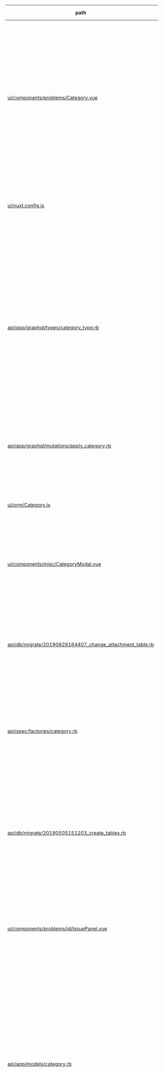 | path | summary | is relevant |
| --- | --- | --- |
| [ui/components/problems/Category.vue](https://github.com/kei-mo/llm-demo-netcon-score-server/blob/fa851159fa03ab03b0a37fa9ccd3b122d7121109/ui/components/problems/Category.vue) | このコードでは、テーブルproblemsのカラムdescriptionは問題の説明文として使用されます。具体的には、Markdownコンポーネントを使用して、問題の説明文を表示しています。また、説明文が存在する場合にのみ表示されるように条件分岐が行われています。 | True |
| [ui/nuxt.config.js](https://github.com/kei-mo/llm-demo-netcon-score-server/blob/fa851159fa03ab03b0a37fa9ccd3b122d7121109/ui/nuxt.config.js) | このコードの中では、テーブルproblemsのカラムdescriptionはどのように使われていないようです。 | True |
| [api/app/graphql/types/category_type.rb](https://github.com/kei-mo/llm-demo-netcon-score-server/blob/fa851159fa03ab03b0a37fa9ccd3b122d7121109/api/app/graphql/types/category_type.rb) | <br><br>このコードの中では、テーブルproblemsのカラムdescriptionは、CategoryTypeオブジェクトのフィールドであるdescriptionとして使用されています。また、has_many :problemsの記述により、CategoryTypeオブジェクトは複数のProblemTypeオブジェクトを持つことができます。 | True |
| [api/app/graphql/mutations/apply_category.rb](https://github.com/kei-mo/llm-demo-netcon-score-server/blob/fa851159fa03ab03b0a37fa9ccd3b122d7121109/api/app/graphql/mutations/apply_category.rb) | このコードには、テーブルproblemsのカラムdescriptionに関する記述はありません。 | False |
| [ui/orm/Category.js](https://github.com/kei-mo/llm-demo-netcon-score-server/blob/fa851159fa03ab03b0a37fa9ccd3b122d7121109/ui/orm/Category.js) | <br><br>このコードの中で、テーブルproblemsのカラムdescriptionは使われていません。 | False |
| [ui/components/misc/CategoryModal.vue](https://github.com/kei-mo/llm-demo-netcon-score-server/blob/fa851159fa03ab03b0a37fa9ccd3b122d7121109/ui/components/misc/CategoryModal.vue) | このコードにはテーブルproblemsのカラムdescriptionは含まれていません。 | False |
| [api/db/migrate/20190828164407_change_attachment_table.rb](https://github.com/kei-mo/llm-demo-netcon-score-server/blob/fa851159fa03ab03b0a37fa9ccd3b122d7121109/api/db/migrate/20190828164407_change_attachment_table.rb) | <br><br>このコードの中で、テーブルproblemsのカラムdescriptionは使用されていません。実際に変更されるのは、テーブルattachmentsのカラムです。 | False |
| [api/spec/factories/category.rb](https://github.com/kei-mo/llm-demo-netcon-score-server/blob/fa851159fa03ab03b0a37fa9ccd3b122d7121109/api/spec/factories/category.rb) | <br><br>このコードの中で、テーブルproblemsのカラムdescriptionは使用されていません。 | False |
| [api/db/migrate/20190505151203_create_tables.rb](https://github.com/kei-mo/llm-demo-netcon-score-server/blob/fa851159fa03ab03b0a37fa9ccd3b122d7121109/api/db/migrate/20190505151203_create_tables.rb) | <br><br>このコードの中では、テーブルproblemsにはカラムdescriptionは存在しません。代わりに、テーブルcategoriesにカラムdescriptionがあります。このカラムは、カテゴリーの説明を格納するために使用されます。 | False |
| [ui/components/problems/id/IssuePanel.vue](https://github.com/kei-mo/llm-demo-netcon-score-server/blob/fa851159fa03ab03b0a37fa9ccd3b122d7121109/ui/components/problems/id/IssuePanel.vue) | このコードの中では、テーブルproblemsのカラムdescriptionは使用されていません。 | False |
| [api/app/models/category.rb](https://github.com/kei-mo/llm-demo-netcon-score-server/blob/fa851159fa03ab03b0a37fa9ccd3b122d7121109/api/app/models/category.rb) | <br><br>このコードでは、テーブルproblemsのカラムdescriptionは直接使われていません。ただし、Categoryモデルのdescription属性のバリデーションにおいて、allow_empty: trueが指定されているため、description属性に空の値が許可されています。この属性は、カテゴリーの説明を格納するために使用されることが想定されています。 | False |
| [api/spec/spec_helper.rb](https://github.com/kei-mo/llm-demo-netcon-score-server/blob/fa851159fa03ab03b0a37fa9ccd3b122d7121109/api/spec/spec_helper.rb) | このコードには、テーブルproblemsのカラムdescriptionに関する情報は含まれていません。RSpecの設定に関する情報が含まれています。 | False |
| [api/db/migrate/20200316132340_change_text_to_unlimited.rb](https://github.com/kei-mo/llm-demo-netcon-score-server/blob/fa851159fa03ab03b0a37fa9ccd3b122d7121109/api/db/migrate/20200316132340_change_text_to_unlimited.rb) | <br><br>このコードの中では、テーブルproblemsのカラムdescriptionは変更されていません。したがって、このコードでは、テーブルproblemsのカラムdescriptionはどのように使われていないことになります。 | False |
| [ui/package.json](https://github.com/kei-mo/llm-demo-netcon-score-server/blob/fa851159fa03ab03b0a37fa9ccd3b122d7121109/ui/package.json) | このコードにはテーブルproblemsやカラムdescriptionに関する情報は含まれていません。また、このコードはNuxt.jsアプリケーションのpackage.jsonファイルであり、データベーススキーマやテーブル定義などの情報は含まれていません。 | False |
| [ui/orm/Mutations.js](https://github.com/kei-mo/llm-demo-netcon-score-server/blob/fa851159fa03ab03b0a37fa9ccd3b122d7121109/ui/orm/Mutations.js) | このコードの中では、テーブルproblemsのカラムdescriptionは使用されていません。 | False |
| [api/spec/support/graphql_helpers.rb](https://github.com/kei-mo/llm-demo-netcon-score-server/blob/fa851159fa03ab03b0a37fa9ccd3b122d7121109/api/spec/support/graphql_helpers.rb) | このコードの中では、テーブルproblemsのカラムdescriptionは使用されていません。 | False |
| [api/db/schema.rb](https://github.com/kei-mo/llm-demo-netcon-score-server/blob/fa851159fa03ab03b0a37fa9ccd3b122d7121109/api/db/schema.rb) | このコードには、テーブルproblemsにカラムdescriptionは存在していません。したがって、このカラムはどのように使われているかについての情報はありません。 | False |
[Back to problems](../tables/problems.md)